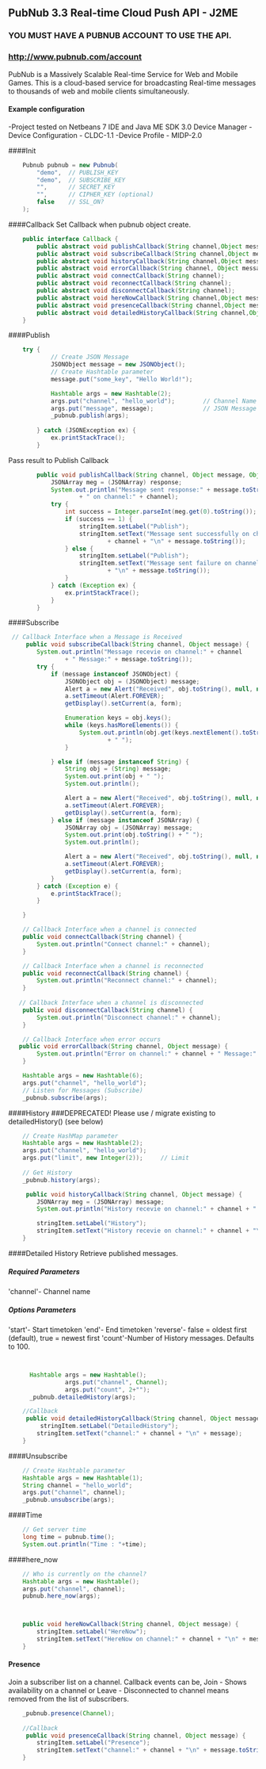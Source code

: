 ## PubNub 3.3 Real-time Cloud Push API - J2ME
### YOU MUST HAVE A PUBNUB ACCOUNT TO USE THE API.
### http://www.pubnub.com/account

PubNub is a Massively Scalable Real-time Service for Web and Mobile Games.
This is a cloud-based service for broadcasting Real-time messages
to thousands of web and mobile clients simultaneously.

#### Example configuration

-Project tested on Netbeans 7 IDE and Java ME SDK 3.0 Device Manager
-Device Configuration - CLDC-1.1
-Device Profile       - MIDP-2.0


####Init

```java
    Pubnub pubnub = new Pubnub(
        "demo",  // PUBLISH_KEY
        "demo",  // SUBSCRIBE_KEY
        "",      // SECRET_KEY
        "",      // CIPHER_KEY (optional)
        false    // SSL_ON?
    );
```


####Callback
Set Callback when pubnub object create.
```java
    public interface Callback {
	    public abstract void publishCallback(String channel,Object message,Object responce);
	    public abstract void subscribeCallback(String channel,Object message);
	    public abstract void historyCallback(String channel,Object message);
	    public abstract void errorCallback(String channel, Object message);
	    public abstract void connectCallback(String channel);
	    public abstract void reconnectCallback(String channel);
	    public abstract void disconnectCallback(String channel);
	    public abstract void hereNowCallback(String channel,Object message);
	    public abstract void presenceCallback(String channel,Object message);
	    public abstract void detailedHistoryCallback(String channel,Object message);
	}
```
####Publish

```java
    try {
            // Create JSON Message
            JSONObject message = new JSONObject();
            // Create Hashtable parameter
            message.put("some_key", "Hello World!");

            Hashtable args = new Hashtable(2);
            args.put("channel", "hello_world");        // Channel Name
            args.put("message", message);              // JSON Message
            _pubnub.publish(args);
           
        } catch (JSONException ex) {
            ex.printStackTrace();
        }
```
Pass result to Publish Callback

```java
    	public void publishCallback(String channel, Object message, Object response) {
	        JSONArray meg = (JSONArray) response;
	        System.out.println("Message sent response:" + message.toString()
	                + " on channel:" + channel);
	        try {
	            int success = Integer.parseInt(meg.get(0).toString());
	            if (success == 1) {
	                stringItem.setLabel("Publish");
	                stringItem.setText("Message sent successfully on channel:"
	                        + channel + "\n" + message.toString());
	            } else {
	                stringItem.setLabel("Publish");
	                stringItem.setText("Message sent failure on channel:" + channel
	                        + "\n" + message.toString());
	            }
	        } catch (Exception ex) {
	            ex.printStackTrace();
	        }
	    }    
```

####Subscribe

```java
 // Callback Interface when a Message is Received
     public void subscribeCallback(String channel, Object message) {
        System.out.println("Message recevie on channel:" + channel
                + " Message:" + message.toString());
        try {
            if (message instanceof JSONObject) {
                JSONObject obj = (JSONObject) message;
                Alert a = new Alert("Received", obj.toString(), null, null);
                a.setTimeout(Alert.FOREVER);
                getDisplay().setCurrent(a, form);

                Enumeration keys = obj.keys();
                while (keys.hasMoreElements()) {
                    System.out.println(obj.get(keys.nextElement().toString())
                            + " ");
                }

            } else if (message instanceof String) {
                String obj = (String) message;
                System.out.print(obj + " ");
                System.out.println();

                Alert a = new Alert("Received", obj.toString(), null, null);
                a.setTimeout(Alert.FOREVER);
                getDisplay().setCurrent(a, form);
            } else if (message instanceof JSONArray) {
                JSONArray obj = (JSONArray) message;
                System.out.print(obj.toString() + " ");
                System.out.println();

                Alert a = new Alert("Received", obj.toString(), null, null);
                a.setTimeout(Alert.FOREVER);
                getDisplay().setCurrent(a, form);
            }
        } catch (Exception e) {
            e.printStackTrace();
        }

    }

    // Callback Interface when a channel is connected
    public void connectCallback(String channel) {
        System.out.println("Connect channel:" + channel);
    }

    // Callback Interface when a channel is reconnected
    public void reconnectCallback(String channel) {
        System.out.println("Reconnect channel:" + channel);
    }
    
   // Callback Interface when a channel is disconnected
    public void disconnectCallback(String channel) {
        System.out.println("Disconnect channel:" + channel);
    }

    // Callback Interface when error occurs
   public void errorCallback(String channel, Object message) {
        System.out.println("Error on channel:" + channel + " Message:" + message.toString());
    }

    Hashtable args = new Hashtable(6);
    args.put("channel", "hello_world");
    // Listen for Messages (Subscribe)
    _pubnub.subscribe(args);

```

####History
###DEPRECATED! Please use / migrate existing to detailedHistory() (see below)

```java
    // Create HashMap parameter
    Hashtable args = new Hashtable(2);
    args.put("channel", "hello_world");
    args.put("limit", new Integer(2));     // Limit
    
    // Get History
    _pubnub.history(args);

     public void historyCallback(String channel, Object message) {
        JSONArray meg = (JSONArray) message;
        System.out.println("History recevie on channel:" + channel + " Message:" + meg.toString());

        stringItem.setLabel("History");
        stringItem.setText("History recevie on channel:" + channel + "\n" + meg.toString());
    }
```

####Detailed History
Retrieve published messages.
##### Required Parameters
'channel'- Channel name
##### Options Parameters
'start'- Start timetoken
'end'- End timetoken
'reverse'- false = oldest first (default), true = newest first
'count'-Number of History messages. Defaults to 100.

```java


      Hashtable args = new Hashtable();
                args.put("channel", Channel);
                args.put("count", 2+"");
      _pubnub.detailedHistory(args);

    //Callback
     public void detailedHistoryCallback(String channel, Object message) {
         stringItem.setLabel("DetailedHistory");
        stringItem.setText("channel:" + channel + "\n" + message);
    }
```


####Unsubscribe

```java
    // Create Hashtable parameter
    Hashtable args = new Hashtable(1);
    String channel = "hello_world";
    args.put("channel", channel);
    _pubnub.unsubscribe(args);
```

####Time

```java
    // Get server time
    long time = pubnub.time();
    System.out.println("Time : "+time);
```

####here_now

```java
    // Who is currently on the channel?
    Hashtable args = new Hashtable();
    args.put("channel", channel);
    pubnub.here_now(args);



	public void hereNowCallback(String channel, Object message) {
        stringItem.setLabel("HereNow");
        stringItem.setText("HereNow on channel:" + channel + "\n" + message.toString());
    }
```


#### Presence
Join a subscriber list on a channel. Callback events can be, Join - Shows availability on a channel or Leave - Disconnected to channel means removed from the list of subscribers.
```java
	_pubnub.presence(Channel);
	
	//Callback
	 public void presenceCallback(String channel, Object message) {
        stringItem.setLabel("Presence");
        stringItem.setText("channel:" + channel + "\n" + message.toString());
    }
```